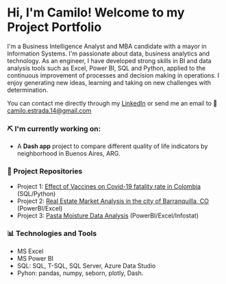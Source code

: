 # Hi, I'm Camilo! Welcome to my Project Portfolio

I'm a Business Intelligence Analyst and MBA candidate with a mayor in Information Systems. I'm passionate about data, business analytics and technology. As an engineer, I have developed strong skills in BI and data analysis tools such as Excel, Power BI, SQL and Python, applied to the continuous improvement of processes and decision making in operations. I enjoy generating new ideas, learning and taking on new challenges with determination.

You can contact me directly through my [LinkedIn](https://www.linkedin.com/in/caestradaa/) or send me an email to 📩 camilo.estrada.14@gmail.com


### ⛏️ I'm currently working on:
- A **Dash app** project to compare different quality of life indicators by neighborhood in Buenos Aires, ARG.


### 💼 Project Repositories
- Project 1: [Effect of Vaccines on Covid-19 fatality rate in Colombia](https://github.com/caestradaa/covid_fatality_in_Col) (SQL/Python)
- Project 2: [Real Estate Market Analysis in the city of Barranquilla, CO](https://github.com/caestradaa/real_estate_daproj) (PowerBI/Excel)
- Project 3: [Pasta Moisture Data Analysis](https://github.com/caestradaa/pasta_moisture_daproj) (PowerBI/Excel/Infostat)


### 📊 Technologies and Tools
- MS Excel
- MS Power BI
- SQL: SQL, T-SQL, SQL Server, Azure Data Studio
- Pyhon: pandas, numpy, seborn, plotly, Dash.
